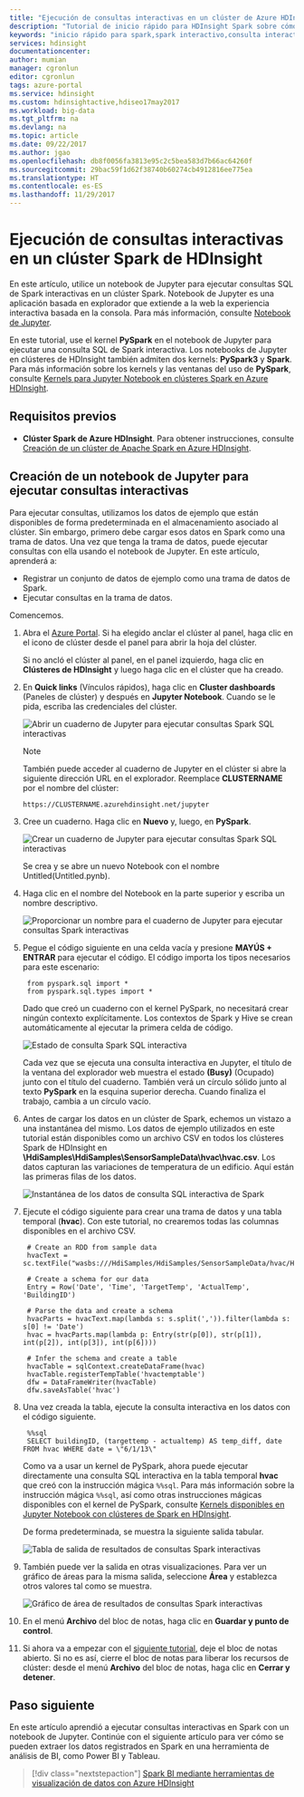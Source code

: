 ```yaml
---
title: "Ejecución de consultas interactivas en un clúster de Azure HDInsight Spark | Microsoft Docs"
description: "Tutorial de inicio rápido para HDInsight Spark sobre cómo crear un clúster de Apache Spark en HDInsight."
keywords: "inicio rápido para spark,spark interactivo,consulta interactiva,hdinsight spark,azure spark"
services: hdinsight
documentationcenter: 
author: mumian
manager: cgronlun
editor: cgronlun
tags: azure-portal
ms.service: hdinsight
ms.custom: hdinsightactive,hdiseo17may2017
ms.workload: big-data
ms.tgt_pltfrm: na
ms.devlang: na
ms.topic: article
ms.date: 09/22/2017
ms.author: jgao
ms.openlocfilehash: db8f0056fa3813e95c2c5bea583d7b66ac64260f
ms.sourcegitcommit: 29bac59f1d62f38740b60274cb4912816ee775ea
ms.translationtype: HT
ms.contentlocale: es-ES
ms.lasthandoff: 11/29/2017
---
```

# <a name="run-interactive-queries-on-an-hdinsight-spark-cluster"></a>Ejecución de consultas interactivas en un clúster Spark de HDInsight

En este artículo, utilice un notebook de Jupyter para ejecutar consultas SQL de Spark interactivas en un clúster Spark. Notebook de Jupyter es una aplicación basada en explorador que extiende a la web la experiencia interactiva basada en la consola. Para más información, consulte [Notebook de Jupyter](http://jupyter-notebook.readthedocs.io/en/latest/notebook.html).

En este tutorial, use el kernel **PySpark** en el notebook de Jupyter para ejecutar una consulta SQL de Spark interactiva. Los notebooks de Jupyter en clústeres de HDInsight también admiten dos kernels: **PySpark3** y **Spark**. Para más información sobre los kernels y las ventanas del uso de **PySpark**, consulte [Kernels para Jupyter Notebook en clústeres Spark en Azure HDInsight](apache-spark-jupyter-notebook-kernels.md).

## <a name="prerequisites"></a>Requisitos previos

* **Clúster Spark de Azure HDInsight**. Para obtener instrucciones, consulte [Creación de un clúster de Apache Spark en Azure HDInsight](apache-spark-jupyter-spark-sql.md).

## <a name="create-a-jupyter-notebook-to-run-interactive-queries"></a>Creación de un notebook de Jupyter para ejecutar consultas interactivas

Para ejecutar consultas, utilizamos los datos de ejemplo que están disponibles de forma predeterminada en el almacenamiento asociado al clúster. Sin embargo, primero debe cargar esos datos en Spark como una trama de datos. Una vez que tenga la trama de datos, puede ejecutar consultas con ella usando el notebook de Jupyter. En este artículo, aprenderá a:

* Registrar un conjunto de datos de ejemplo como una trama de datos de Spark.
* Ejecutar consultas en la trama de datos.

Comencemos.

1. Abra el [Azure Portal](https://portal.azure.com/). Si ha elegido anclar el clúster al panel, haga clic en el icono de clúster desde el panel para abrir la hoja del clúster.

    Si no ancló el clúster al panel, en el panel izquierdo, haga clic en **Clústeres de HDInsight** y luego haga clic en el clúster que ha creado.

3. En **Quick links** (Vínculos rápidos), haga clic en **Cluster dashboards** (Paneles de clúster) y después en **Jupyter Notebook**. Cuando se le pida, escriba las credenciales del clúster.

   ![Abrir un cuaderno de Jupyter para ejecutar consultas Spark SQL interactivas](./media/apache-spark-load-data-run-query/hdinsight-spark-start-jupyter-interactive-spark-sql-query.png "Abrir un cuaderno de Jupyter para ejecutar consultas Spark SQL interactivas")

   > [!NOTE]
   > También puede acceder al cuaderno de Jupyter en el clúster si abre la siguiente dirección URL en el explorador. Reemplace **CLUSTERNAME** por el nombre del clúster:
   >
   > `https://CLUSTERNAME.azurehdinsight.net/jupyter`
   >
   >
3. Cree un cuaderno. Haga clic en **Nuevo** y, luego, en **PySpark**.

   ![Crear un cuaderno de Jupyter para ejecutar consultas Spark SQL interactivas](./media/apache-spark-load-data-run-query/hdinsight-spark-create-jupyter-interactive-Spark-SQL-query.png "Crear un cuaderno de Jupyter para ejecutar consultas Spark SQL interactivas")

   Se crea y se abre un nuevo Notebook con el nombre Untitled(Untitled.pynb).

4. Haga clic en el nombre del Notebook en la parte superior y escriba un nombre descriptivo.

    ![Proporcionar un nombre para el cuaderno de Jupyter para ejecutar consultas Spark interactivas](./media/apache-spark-load-data-run-query/hdinsight-spark-jupyter-notebook-name.png "Proporcionar un nombre para el cuaderno de Jupyter ejecutar consultas Spark interactivas")

5. Pegue el código siguiente en una celda vacía y presione **MAYÚS + ENTRAR** para ejecutar el código. El código importa los tipos necesarios para este escenario:

        from pyspark.sql import *
        from pyspark.sql.types import *

    Dado que creó un cuaderno con el kernel PySpark, no necesitará crear ningún contexto explícitamente. Los contextos de Spark y Hive se crean automáticamente al ejecutar la primera celda de código.

    ![Estado de consulta Spark SQL interactiva](./media/apache-spark-load-data-run-query/hdinsight-spark-interactive-spark-query-status.png "Estado de consulta Spark SQL interactiva")

    Cada vez que se ejecuta una consulta interactiva en Jupyter, el título de la ventana del explorador web muestra el estado **(Busy)** (Ocupado) junto con el título del cuaderno. También verá un círculo sólido junto al texto **PySpark** en la esquina superior derecha. Cuando finaliza el trabajo, cambia a un círculo vacío.

6. Antes de cargar los datos en un clúster de Spark, echemos un vistazo a una instantánea del mismo. Los datos de ejemplo utilizados en este tutorial están disponibles como un archivo CSV en todos los clústeres Spark de HDInsight en **\HdiSamples\HdiSamples\SensorSampleData\hvac\hvac.csv**. Los datos capturan las variaciones de temperatura de un edificio. Aquí están las primeras filas de los datos.

    ![Instantánea de los datos de consulta SQL interactiva de Spark](./media/apache-spark-load-data-run-query/hdinsight-spark-sample-data-interactive-spark-sql-query.png "Instantánea de los datos de consultas SQL interactivas de Spark")

6. Ejecute el código siguiente para crear una trama de datos y una tabla temporal (**hvac**). Con este tutorial, no crearemos todas las columnas disponibles en el archivo CSV. 

        # Create an RDD from sample data
        hvacText = sc.textFile("wasbs:///HdiSamples/HdiSamples/SensorSampleData/hvac/HVAC.csv")

        # Create a schema for our data
        Entry = Row('Date', 'Time', 'TargetTemp', 'ActualTemp', 'BuildingID')

        # Parse the data and create a schema
        hvacParts = hvacText.map(lambda s: s.split(',')).filter(lambda s: s[0] != 'Date')
        hvac = hvacParts.map(lambda p: Entry(str(p[0]), str(p[1]), int(p[2]), int(p[3]), int(p[6])))
        
        # Infer the schema and create a table       
        hvacTable = sqlContext.createDataFrame(hvac)
        hvacTable.registerTempTable('hvactemptable')
        dfw = DataFrameWriter(hvacTable)
        dfw.saveAsTable('hvac')

7. Una vez creada la tabla, ejecute la consulta interactiva en los datos con el código siguiente.

        %%sql
        SELECT buildingID, (targettemp - actualtemp) AS temp_diff, date FROM hvac WHERE date = \"6/1/13\"

   Como va a usar un kernel de PySpark, ahora puede ejecutar directamente una consulta SQL interactiva en la tabla temporal **hvac** que creó con la instrucción mágica `%%sql`. Para más información sobre la instrucción mágica `%%sql`, así como otras instrucciones mágicas disponibles con el kernel de PySpark, consulte [Kernels disponibles en Jupyter Notebook con clústeres de Spark en HDInsight](apache-spark-jupyter-notebook-kernels.md#parameters-supported-with-the-sql-magic).

   De forma predeterminada, se muestra la siguiente salida tabular.

     ![Tabla de salida de resultados de consultas Spark interactivas](./media/apache-spark-load-data-run-query/hdinsight-interactive-spark-query-result.png "Tabla de salida de resultados de consultas Spark interactivas")

9. También puede ver la salida en otras visualizaciones. Para ver un gráfico de áreas para la misma salida, seleccione **Área** y establezca otros valores tal como se muestra.

    ![Gráfico de área de resultados de consultas Spark interactivas](./media/apache-spark-load-data-run-query/hdinsight-interactive-spark-query-result-area-chart.png "Gráfico de área de resultados de consultas Spark interactivas")

10. En el menú **Archivo** del bloc de notas, haga clic en **Guardar y punto de control**. 

11. Si ahora va a empezar con el [siguiente tutorial](apache-spark-use-bi-tools.md), deje el bloc de notas abierto. Si no es así, cierre el bloc de notas para liberar los recursos de clúster: desde el menú **Archivo** del bloc de notas, haga clic en **Cerrar y detener**.

## <a name="next-step"></a>Paso siguiente

En este artículo aprendió a ejecutar consultas interactivas en Spark con un notebook de Jupyter. Continúe con el siguiente artículo para ver cómo se pueden extraer los datos registrados en Spark en una herramienta de análisis de BI, como Power BI y Tableau. 

> [!div class="nextstepaction"]
>[Spark BI mediante herramientas de visualización de datos con Azure HDInsight](apache-spark-use-bi-tools.md)




